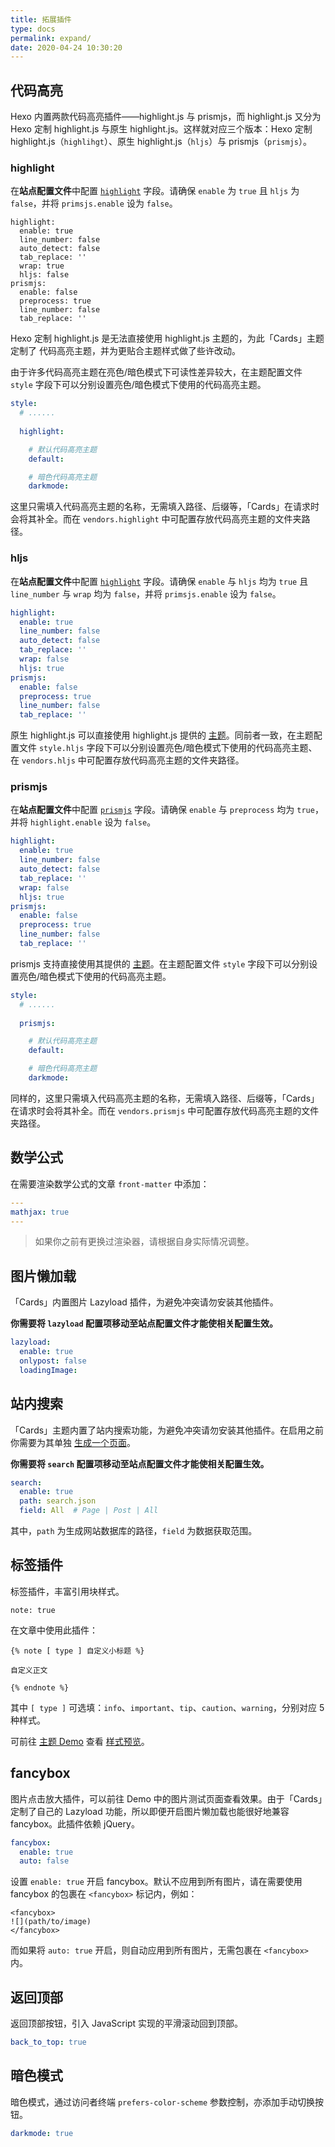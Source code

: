 ```yaml
---
title: 拓展插件
type: docs
permalink: expand/
date: 2020-04-24 10:30:20
---
```




## 代码高亮

Hexo 内置两款代码高亮插件——highlight.js 与 prismjs，而 highlight.js 又分为 Hexo 定制 highlight.js 与原生 highlight.js。这样就对应三个版本：Hexo 定制 highlight.js（`highlihgt`）、原生 highlight.js（`hljs`）与 prismjs（`prismjs`）。

### highlight

在**站点配置文件**中配置 [`highlight`](https://hexo.io/zh-cn/docs/syntax-highlight#config-yml) 字段。请确保 `enable` 为 `true` 且 `hljs` 为 `false`，并将 `primsjs.enable` 设为 `false`。

```
highlight:
  enable: true
  line_number: false
  auto_detect: false
  tab_replace: ''
  wrap: true
  hljs: false
prismjs:
  enable: false
  preprocess: true
  line_number: false
  tab_replace: ''
```

Hexo 定制 highlight.js 是无法直接使用 highlight.js 主题的，为此「Cards」主题定制了 代码高亮主题，并为更贴合主题样式做了些许改动。

由于许多代码高亮主题在亮色/暗色模式下可读性差异较大，在主题配置文件 `style` 字段下可以分别设置亮色/暗色模式下使用的代码高亮主题。

```yaml
style: 
  # ......
  
  highlight: 

    # 默认代码高亮主题
    default: 

    # 暗色代码高亮主题
    darkmode: 
```

这里只需填入代码高亮主题的名称，无需填入路径、后缀等，「Cards」在请求时会将其补全。而在 `vendors.highlight` 中可配置存放代码高亮主题的文件夹路径。

### hljs

在**站点配置文件**中配置 [`highlight`](https://hexo.io/zh-cn/docs/syntax-highlight#config-yml) 字段。请确保 `enable` 与 `hljs` 均为 `true` 且 `line_number` 与 `wrap` 均为 `false`，并将 `primsjs.enable` 设为 `false`。

```yaml
highlight:
  enable: true
  line_number: false
  auto_detect: false
  tab_replace: ''
  wrap: false
  hljs: true
prismjs:
  enable: false
  preprocess: true
  line_number: false
  tab_replace: ''
```

原生 highlight.js 可以直接使用 highlight.js 提供的 [主题](https://github.com/highlightjs/highlight.js/tree/master/src/styles)。同前者一致，在主题配置文件 `style.hljs` 字段下可以分别设置亮色/暗色模式下使用的代码高亮主题、在 `vendors.hljs` 中可配置存放代码高亮主题的文件夹路径。

### prismjs

在**站点配置文件**中配置 [`prismjs`](https://hexo.io/zh-cn/docs/syntax-highlight#PrismJS) 字段。请确保 `enable` 与 `preprocess` 均为 `true`，并将 `highlight.enable` 设为 `false`。

```yaml
highlight:
  enable: true
  line_number: false
  auto_detect: false
  tab_replace: ''
  wrap: false
  hljs: true
prismjs:
  enable: false
  preprocess: true
  line_number: false
  tab_replace: ''
```

prismjs 支持直接使用其提供的 [主题](https://github.com/PrismJS/prism/tree/master/themes)。在主题配置文件 `style` 字段下可以分别设置亮色/暗色模式下使用的代码高亮主题。

```yaml
style: 
  # ......
  
  prismjs: 

    # 默认代码高亮主题
    default: 

    # 暗色代码高亮主题
    darkmode: 
```

同样的，这里只需填入代码高亮主题的名称，无需填入路径、后缀等，「Cards」在请求时会将其补全。而在 `vendors.prismjs` 中可配置存放代码高亮主题的文件夹路径。

## 数学公式

在需要渲染数学公式的文章 `front-matter` 中添加：

```yaml
---
mathjax: true
---
```

>   如果你之前有更换过渲染器，请根据自身实际情况调整。

## 图片懒加载

「Cards」内置图片 Lazyload 插件，为避免冲突请勿安装其他插件。

**你需要将 `lazyload` 配置项移动至站点配置文件才能使相关配置生效。**

```yaml
lazyload:
  enable: true
  onlypost: false
  loadingImage: 
```

## 站内搜索

「Cards」主题内置了站内搜索功能，为避免冲突请勿安装其他插件。在启用之前你需要为其单独 [生成一个页面](/pages/#搜索页面)。

**你需要将 `search` 配置项移动至站点配置文件才能使相关配置生效。**

```yaml
search:
  enable: true
  path: search.json
  field: All  # Page | Post | All
```

其中，`path` 为生成网站数据库的路径，`field` 为数据获取范围。

## 标签插件

标签插件，丰富引用块样式。

```
note: true
```

在文章中使用此插件：

```
{% note [ type ] 自定义小标题 %}

自定义正文

{% endnote %}
```

其中 `[ type ]` 可选填：`info`、`important`、`tip`、`caution`、`warning`，分别对应 5 种样式。

可前往 [主题 Demo](https://theme-cards.ichr.me/demo/) 查看 [样式预览](https://theme-cards.ichr.me/demo/2020/06/tag-plugin-note/)。

## fancybox

图片点击放大插件，可以前往 Demo 中的图片测试页面查看效果。由于「Cards」定制了自己的 Lazyload 功能，所以即便开启图片懒加载也能很好地兼容 fancybox。此插件依赖 jQuery。

```yaml
fancybox: 
  enable: true
  auto: false
```

设置 `enable: true` 开启 fancybox。默认不应用到所有图片，请在需要使用 fancybox 的包裹在 `<fancybox>` 标记内，例如：

```
<fancybox>
![](path/to/image)
</fancybox>
```

 而如果将 `auto: true` 开启，则自动应用到所有图片，无需包裹在 `<fancybox>` 内。

## 返回顶部

返回顶部按钮，引入 JavaScript 实现的平滑滚动回到顶部。

```yaml
back_to_top: true
```

## 暗色模式

暗色模式，通过访问者终端 `prefers-color-scheme` 参数控制，亦添加手动切换按钮。

```yaml
darkmode: true
```


